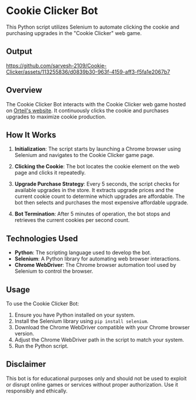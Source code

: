 # Cookie Clicker Bot

This Python script utilizes Selenium to automate clicking the cookie and purchasing upgrades in the "Cookie Clicker" web game.

## Output


https://github.com/sarvesh-2109/Cookie-Clicker/assets/113255836/d0839b30-963f-4159-aff3-f5fa1e2067b7



## Overview

The Cookie Clicker Bot interacts with the Cookie Clicker web game hosted on [Orteil's website](https://orteil.dashnet.org/experiments/cookie/). It continuously clicks the cookie and purchases upgrades to maximize cookie production.

## How It Works

1. **Initialization**: The script starts by launching a Chrome browser using Selenium and navigates to the Cookie Clicker game page.

2. **Clicking the Cookie**: The bot locates the cookie element on the web page and clicks it repeatedly.

3. **Upgrade Purchase Strategy**: Every 5 seconds, the script checks for available upgrades in the store. It extracts upgrade prices and the current cookie count to determine which upgrades are affordable. The bot then selects and purchases the most expensive affordable upgrade.

4. **Bot Termination**: After 5 minutes of operation, the bot stops and retrieves the current cookies per second count.

## Technologies Used

- **Python**: The scripting language used to develop the bot.
- **Selenium**: A Python library for automating web browser interactions.
- **Chrome WebDriver**: The Chrome browser automation tool used by Selenium to control the browser.

## Usage

To use the Cookie Clicker Bot:

1. Ensure you have Python installed on your system.
2. Install the Selenium library using `pip install selenium`.
3. Download the Chrome WebDriver compatible with your Chrome browser version.
4. Adjust the Chrome WebDriver path in the script to match your system.
5. Run the Python script.

## Disclaimer

This bot is for educational purposes only and should not be used to exploit or disrupt online games or services without proper authorization. Use it responsibly and ethically.
